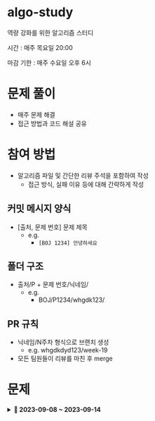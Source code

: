 # algo-study

역량 강화를 위한 알고리즘 스터디

시간 : 매주 목요일 20:00

마감 기한 : 매주 수요일 오후 6시

# 문제 풀이

- 매주 문제 해결
- 접근 방법과 코드 해설 공유

# 참여 방법

- 알고리즘 파일 및 간단한 리뷰 주석을 포함하여 작성
    - 접근 방식, 실패 이유 등에 대해 간략하게 작성

## 커밋 메시지 양식

- [출처, 문제 번호] 문제 제목
    - e.g.
        - `[BOJ 1234] 안녕하세요`

## 폴더 구조

- 출처/P + 문제 번호/닉네임/
    - e.g.
        - BOJ/P1234/whgdk123/

## PR 규칙

- 닉네임/N주차 형식으로 브랜치 생성
    - e.g. whgdkdyd123/week-19
- 모든 팀원들이 리뷰를 마친 후 merge

# 문제

<details>
<summary><strong>🚧 2023-09-08 ~ 2023-09-14</strong></summary>
<br/>

|                         문제                         |
|:--------------------------------------------------:|
| [스도쿠](https://www.acmicpc.net/problem/2580) |
|   [양과 늑대](https://school.programmers.co.kr/learn/courses/30/lessons/92343?language=java)    |
|   [\[모의 SW 역량테스트\] 핀볼 게임](https://swexpertacademy.com/main/code/problem/problemDetail.do?contestProbId=AWXRF8s6ezEDFAUo&)    |
|   [치즈](https://www.acmicpc.net/problem/2638)    |
|   [인구 이동](https://www.acmicpc.net/problem/16234)    |
</details>
